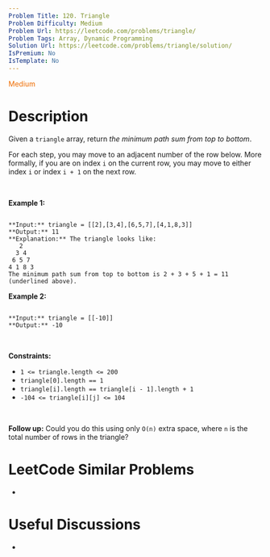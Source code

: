 ```yaml
---
Problem Title: 120. Triangle
Problem Difficulty: Medium
Problem Url: https://leetcode.com/problems/triangle/
Problem Tags: Array, Dynamic Programming
Solution Url: https://leetcode.com/problems/triangle/solution/
IsPremium: No
IsTemplate: No
---
```


<span style="color: rgb(239, 108, 0);">Medium</span>

# Description

Given a `triangle` array, return *the minimum path sum from top to bottom*.


For each step, you may move to an adjacent number of the row below. More formally, if you are on index `i` on the current row, you may move to either index `i` or index `i + 1` on the next row.


 


**Example 1:**



```

**Input:** triangle = [[2],[3,4],[6,5,7],[4,1,8,3]]
**Output:** 11
**Explanation:** The triangle looks like:
   2
  3 4
 6 5 7
4 1 8 3
The minimum path sum from top to bottom is 2 + 3 + 5 + 1 = 11 (underlined above).

```

**Example 2:**



```

**Input:** triangle = [[-10]]
**Output:** -10

```

 


**Constraints:**


* `1 <= triangle.length <= 200`
* `triangle[0].length == 1`
* `triangle[i].length == triangle[i - 1].length + 1`
* `-104 <= triangle[i][j] <= 104`


 


**Follow up:** Could you do this using only `O(n)` extra space, where `n` is the total number of rows in the triangle?

# LeetCode Similar Problems

- []()

# Useful Discussions

- []()
